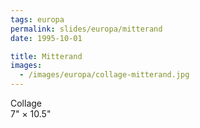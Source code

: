 ```yaml
---
tags: europa
permalink: slides/europa/mitterand
date: 1995-10-01

title: Mitterand
images:
  - /images/europa/collage-mitterand.jpg
---
```

Collage  
7" × 10.5"
